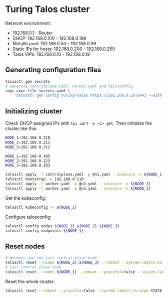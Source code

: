 # Turing Talos cluster

Network environment:
- 192.168.0.1 - Router
- DHCP: 192.168.0.100 - 192.168.0.199
- Metallb pool: 192.168.0.50 - 192.168.0.99
- Static IPs for hosts: 192.168.0.200 - 192.168.0.250
- Talos VIPs: 192.168.0.10 - 192.168.0.19

## Generating configuration files

```bash
talosctl gen secrets
# Generate controlplane.yaml, worker.yaml and talosconfig
sops exec-file secrets.yaml \
    'talosctl gen config turing-talos https://192.168.0.10:6443 --with-secrets={}'
```

## Initializing cluster

Check DHCP assigned IPs with `tpi uart -n <i> get`.
Then initialize the cluster like this:

```bash
NODE_1=192.168.0.210
NODE_2=192.168.0.211
NODE_3=192.168.0.212

NODE_1=192.168.0.185
NODE_2=192.168.0.123
NODE_3=192.168.0.103

talosctl apply -f controlplane.yaml -p @n1.yaml --insecure -n ${NODE_1}
talosctl bootstrap -n 192.168.0.210
talosctl apply -f worker.yaml -p @n2.yaml --insecure -n ${NODE_2}
talosctl apply -f worker.yaml -p @n3.yaml --insecure -n ${NODE_3}
```

Get the kubeconfig:

```bash
talosctl kubeconfig -n ${NODE_1}
```

Configure talosconfig:

```bash
talosctl config nodes ${NODE_1} ${NODE_2} ${NODE_3}
talosctl config endpoints ${NODE_1}
```

## Reset nodes

```bash
# Workers and non-last control plane node
talosctl reset --nodes ${NODE_2},${NODE_3} --reboot --system-labels-to-wipe STATE --system-labels-to-wipe EPHEMERAL
# Last control plane node
talosctl reset --nodes ${NODE_1} --reboot --graceful=false --system-labels-to-wipe STATE --system-labels-to-wipe EPHEMERAL
```

Reset the whole cluster:

```bash
talosctl reset --reboot --graceful=false --system-labels-to-wipe STATE --system-labels-to-wipe EPHEMERAL
```
